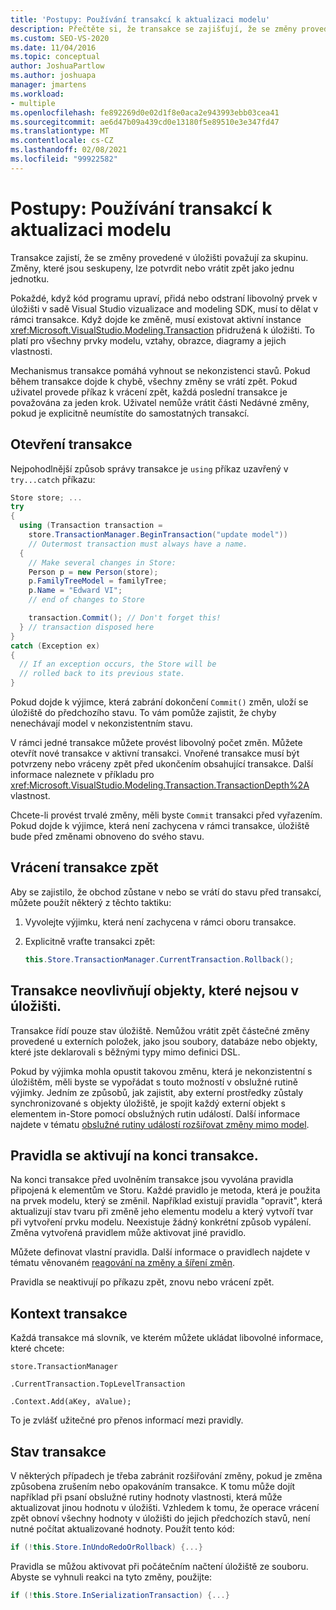 ```yaml
---
title: 'Postupy: Používání transakcí k aktualizaci modelu'
description: Přečtěte si, že transakce se zajišťují, že se změny provedené ve Storu považují za skupinu a jak se používají transakce k aktualizaci modelu.
ms.custom: SEO-VS-2020
ms.date: 11/04/2016
ms.topic: conceptual
author: JoshuaPartlow
ms.author: joshuapa
manager: jmartens
ms.workload:
- multiple
ms.openlocfilehash: fe892269d0e02d1f8e0aca2e943993ebb03cea41
ms.sourcegitcommit: ae6d47b09a439cd0e13180f5e89510e3e347fd47
ms.translationtype: MT
ms.contentlocale: cs-CZ
ms.lasthandoff: 02/08/2021
ms.locfileid: "99922582"
---
```

# <a name="how-to-use-transactions-to-update-the-model"></a>Postupy: Používání transakcí k aktualizaci modelu
Transakce zajistí, že se změny provedené v úložišti považují za skupinu. Změny, které jsou seskupeny, lze potvrdit nebo vrátit zpět jako jednu jednotku.

 Pokaždé, když kód programu upraví, přidá nebo odstraní libovolný prvek v úložišti v sadě Visual Studio vizualizace and modeling SDK, musí to dělat v rámci transakce. Když dojde ke změně, musí existovat aktivní instance <xref:Microsoft.VisualStudio.Modeling.Transaction> přidružená k úložišti. To platí pro všechny prvky modelu, vztahy, obrazce, diagramy a jejich vlastnosti.

 Mechanismus transakce pomáhá vyhnout se nekonzistenci stavů. Pokud během transakce dojde k chybě, všechny změny se vrátí zpět. Pokud uživatel provede příkaz k vrácení zpět, každá poslední transakce je považována za jeden krok. Uživatel nemůže vrátit části Nedávné změny, pokud je explicitně neumístíte do samostatných transakcí.

## <a name="opening-a-transaction"></a>Otevření transakce
 Nejpohodlnější způsob správy transakce je `using` příkaz uzavřený v `try...catch` příkazu:

```csharp
Store store; ...
try
{
  using (Transaction transaction =
    store.TransactionManager.BeginTransaction("update model"))
    // Outermost transaction must always have a name.
  {
    // Make several changes in Store:
    Person p = new Person(store);
    p.FamilyTreeModel = familyTree;
    p.Name = "Edward VI";
    // end of changes to Store

    transaction.Commit(); // Don't forget this!
  } // transaction disposed here
}
catch (Exception ex)
{
  // If an exception occurs, the Store will be
  // rolled back to its previous state.
}
```

 Pokud dojde k výjimce, která zabrání dokončení `Commit()` změn, uloží se úložiště do předchozího stavu. To vám pomůže zajistit, že chyby nenechávají model v nekonzistentním stavu.

 V rámci jedné transakce můžete provést libovolný počet změn. Můžete otevřít nové transakce v aktivní transakci. Vnořené transakce musí být potvrzeny nebo vráceny zpět před ukončením obsahující transakce. Další informace naleznete v příkladu pro <xref:Microsoft.VisualStudio.Modeling.Transaction.TransactionDepth%2A> vlastnost.

 Chcete-li provést trvalé změny, měli byste `Commit` transakci před vyřazením. Pokud dojde k výjimce, která není zachycena v rámci transakce, úložiště bude před změnami obnoveno do svého stavu.

## <a name="rolling-back-a-transaction"></a>Vrácení transakce zpět
 Aby se zajistilo, že obchod zůstane v nebo se vrátí do stavu před transakcí, můžete použít některý z těchto taktiku:

1. Vyvolejte výjimku, která není zachycena v rámci oboru transakce.

2. Explicitně vraťte transakci zpět:

    ```csharp
    this.Store.TransactionManager.CurrentTransaction.Rollback();
    ```

## <a name="transactions-do-not-affect-non-store-objects"></a>Transakce neovlivňují objekty, které nejsou v úložišti.
 Transakce řídí pouze stav úložiště. Nemůžou vrátit zpět částečné změny provedené u externích položek, jako jsou soubory, databáze nebo objekty, které jste deklarovali s běžnými typy mimo definici DSL.

 Pokud by výjimka mohla opustit takovou změnu, která je nekonzistentní s úložištěm, měli byste se vypořádat s touto možností v obslužné rutině výjimky. Jedním ze způsobů, jak zajistit, aby externí prostředky zůstaly synchronizované s objekty úložiště, je spojit každý externí objekt s elementem in-Store pomocí obslužných rutin událostí. Další informace najdete v tématu [obslužné rutiny událostí rozšiřovat změny mimo model](../modeling/event-handlers-propagate-changes-outside-the-model.md).

## <a name="rules-fire-at-the-end-of-a-transaction"></a>Pravidla se aktivují na konci transakce.
 Na konci transakce před uvolněním transakce jsou vyvolána pravidla připojená k elementům ve Storu. Každé pravidlo je metoda, která je použita na prvek modelu, který se změnil. Například existují pravidla "opravit", která aktualizují stav tvaru při změně jeho elementu modelu a který vytvoří tvar při vytvoření prvku modelu. Neexistuje žádný konkrétní způsob vypálení. Změna vytvořená pravidlem může aktivovat jiné pravidlo.

 Můžete definovat vlastní pravidla. Další informace o pravidlech najdete v tématu věnovaném [reagování na změny a šíření změn](../modeling/responding-to-and-propagating-changes.md).

 Pravidla se neaktivují po příkazu zpět, znovu nebo vrácení zpět.

## <a name="transaction-context"></a>Kontext transakce
 Každá transakce má slovník, ve kterém můžete ukládat libovolné informace, které chcete:

 `store.TransactionManager`

 `.CurrentTransaction.TopLevelTransaction`

 `.Context.Add(aKey, aValue);`

 To je zvlášť užitečné pro přenos informací mezi pravidly.

## <a name="transaction-state"></a>Stav transakce
 V některých případech je třeba zabránit rozšiřování změny, pokud je změna způsobena zrušením nebo opakováním transakce. K tomu může dojít například při psaní obslužné rutiny hodnoty vlastnosti, která může aktualizovat jinou hodnotu v úložišti. Vzhledem k tomu, že operace vrácení zpět obnoví všechny hodnoty v úložišti do jejich předchozích stavů, není nutné počítat aktualizované hodnoty. Použít tento kód:

```csharp
if (!this.Store.InUndoRedoOrRollback) {...}
```

 Pravidla se můžou aktivovat při počátečním načtení úložiště ze souboru. Abyste se vyhnuli reakci na tyto změny, použijte:

```csharp
if (!this.Store.InSerializationTransaction) {...}
```
